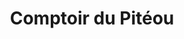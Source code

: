 ---
title: "Comptoir du Pitéou"
url: /saint-julien-en-born/comptoir-du-piteou/
shop: Raumausstattung
---